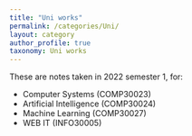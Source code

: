 ```yaml
---
title: "Uni works"
permalink: /categories/Uni/
layout: category
author_profile: true
taxonomy: Uni works
---
```


These are notes taken in 2022 semester 1, for:

- Computer Systems (COMP30023)
- Artificial Intelligence (COMP30024)
- Machine Learning (COMP30027)
- WEB IT (INFO30005)

